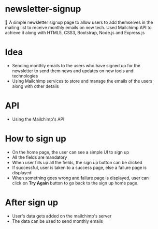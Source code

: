 # newsletter-signup
📰 A simple newsletter signup page to allow users to add themselves in the mailing list to receive monthly emails on new tech. Used Mailchimp API to achieve it along with HTML5, CSS3, Bootstrap, Node.js and Express.js

# Idea
* Sending monthly emails to the users who have signed up for the newsletter to send them news and updates on new tools and technologies
* Using Mailchimp services to store and manage the emails of the users along with other details

# API
* Using the Mailchimp's API

# How to sign up
* On the home page, the user can see a simple UI to sign up
* All the fields are mandatory
* When user fills up all the fields, the sign up button can be clicked
* If successful, user is taken to a success page, else a failure page is displayed
* When something goes wrong and failure page is displayed, user can click on **Try Again** button to go back to the sign up home page.

# After sign up
* User's data gets added on the mailchimp's server
* The data can be used to send monthly emails
